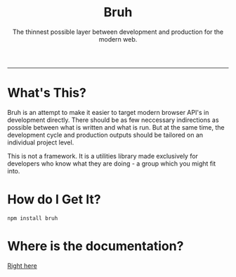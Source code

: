 <header align="center">
  <h1>Bruh</h1>
  <p>The thinnest possible layer between development and production for the modern web.</p>
</header>

<hr>

# What's This?

Bruh is an attempt to make it easier to target modern browser API's in
development directly. There should be as few neccessary indirections as possible
between what is written and what is run. But at the same time, the development
cycle and production outputs should be tailored on an individual project level.

This is not a framework. It is a utilities library made exclusively for
developers who know what they are doing - a group which you might fit into.

# How do I Get It?

`npm install bruh`

# Where is the documentation?

[Right here](https://technicalsource.dev/bruh)
